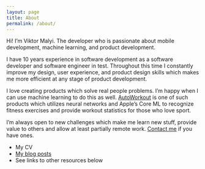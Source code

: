```yaml
---
layout: page
title: About
permalink: /about/
---
```

 
Hi! I’m Viktor Malyi. The developer who is passionate about mobile development, machine learning, and product development.

I have 10 years experience in software development as a software developer and software engineer in test. Throughout this time I constantly improve my design, user experience, and product design skills which makes me more efficient at any stage of product development.

I love creating products which solve real people problems. I’m happy when I can use machine learning to do this as well. [AutoWorkout](https://itunes.apple.com/US/app/id1314314336) is one of such products which utilizes neural networks and Apple’s Core ML to recognize fitness exercises and provide workout statistics for those who love sport.

I’m always open to new challenges which make me learn new stuff, provide value to others and allow at least partially remote work. [Contact me](mailto:v.stratus@gmail.com) if you have ones.

- My CV
- [My blog posts](/index.html)
- See links to other resources below